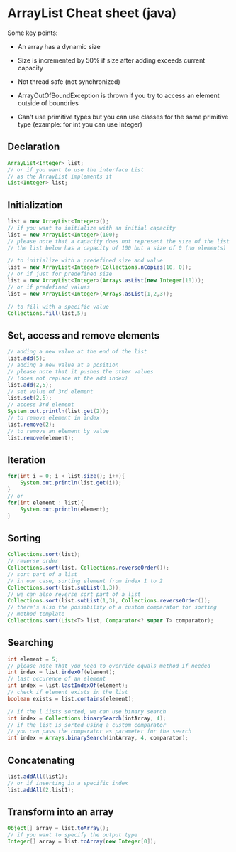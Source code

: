 # ArrayList Cheat sheet (java)

Some key points:

- An array has a dynamic size

- Size is incremented by 50% if size after adding exceeds current capacity

- Not thread safe (not synchronized)

- ArrayOutOfBoundException is thrown if you try to access an element outside of boundries

- Can't use primitive types but you can use classes for the same primitive type (example: for int you can use Integer)

## Declaration

```java
ArrayList<Integer> list;
// or if you want to use the interface List 
// as the ArrayList implements it
List<Integer> list;
```

## Initialization

```java
list = new ArrayList<Integer>();
// if you want to initialize with an initial capacity
list = new ArrayList<Integer>(100);
// please note that a capacity does not represent the size of the list
// the list below has a capacity of 100 but a size of 0 (no elements)

// to initialize with a predefined size and value
list = new ArrayList<Integer>(Collections.nCopies(10, 0));
// or if just for predefined size
list = new ArrayList<Integer>(Arrays.asList(new Integer[10]));
// or if predefined values
list = new ArrayList<Integer>(Arrays.asList(1,2,3));

// to fill with a specific value
Collections.fill(list,5);
```

## Set, access and remove elements

```java
// adding a new value at the end of the list
list.add(5);
// adding a new value at a position
// please note that it pushes the other values
// (does not replace at the add index)
list.add(2,5);
// set value of 3rd element
list.set(2,5);
// access 3rd element
System.out.println(list.get(2));
// to remove element in index
list.remove(2);
// to remove an element by value
list.remove(element);
```

## Iteration

```java
for(int i = 0; i < list.size(); i++){
    System.out.println(list.get(i));
}
// or
for(int element : list){
    System.out.println(element);
}
```

## Sorting

```java
Collections.sort(list);
// reverse order
Collections.sort(list, Collections.reverseOrder());
// sort part of a list
// in our case, sorting element from index 1 to 2
Collections.sort(list.subList(1,3));
// we can also reverse sort part of a list
Collections.sort(list.subList(1,3), Collections.reverseOrder());
// there's also the possibility of a custom comparator for sorting
// method template
Collections.sort(List<T> list, Comparator<? super T> comparator);
```

## Searching

```java
int element = 5;
// please note that you need to override equals method if needed
int index = list.indexOf(element);
// last occurence of an element
int index = list.lastIndexOf(element);
// check if element exists in the list
boolean exists = list.contains(element);

// if the l iists sorted, we can use binary search
int index = Collections.binarySearch(intArray, 4);
// if the list is sorted using a custom comparator
// you can pass the comparator as parameter for the search
int index = Arrays.binarySearch(intArray, 4, comparator);
```

## Concatenating

```java
list.addAll(list1);
// or if inserting in a specific index
list.addAll(2,list1);
```

## Transform into an array

```java
Object[] array = list.toArray(); 
// if you want to specify the output type
Integer[] array = list.toArray(new Integer[0]); 
```
